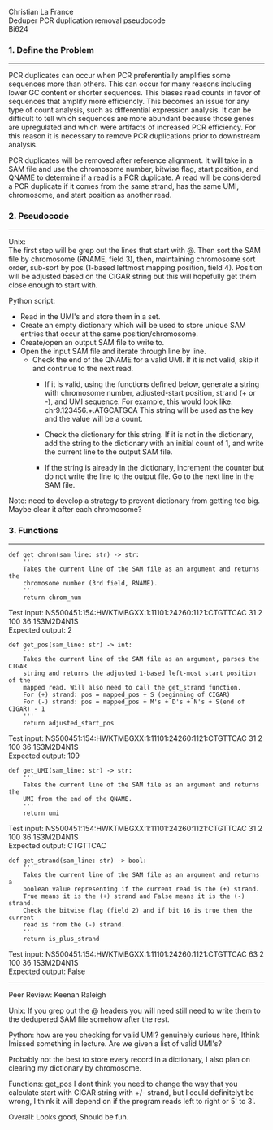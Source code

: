 Christian La France  
Deduper PCR duplication removal pseudocode  
Bi624     


### 1. Define the Problem
----
PCR duplicates can occur when PCR preferentially amplifies some sequences more than others. This can occur for many reasons including lower GC content or shorter sequences. This biases read counts in favor of sequences that amplify more efficiencly. This becomes an issue for any type of count analysis, such as differential expression analysis. It can be difficult to tell which sequences are more abundant because those genes are upregulated and which were artifacts of increased PCR efficiency. For this reason it is necessary to remove PCR duplications prior to downstream analysis.   

PCR duplicates will be removed after reference alignment. It will take in a SAM file and use the chromosome number, bitwise flag, start position, and QNAME to determine if a read is a PCR duplicate. A read will be considered a PCR duplicate if it comes from the same strand, has the same UMI, chromosome, and start position as another read. 

### 2. Pseudocode  
----  
Unix:  
The first step will be grep out the lines that start with @. Then sort the SAM file by chromosome (RNAME, field 3), then, maintaining chromosome sort order, sub-sort by pos (1-based leftmost mapping position, field 4). Position will be adjusted based on the CIGAR string but this will hopefully get them close enough to start with. 

Python script:  
- Read in the UMI's and store them in a set. 
- Create an empty dictionary which will be used to store unique SAM entries that occur at the same position/chromosome. 
- Create/open an output SAM file to write to. 
- Open the input SAM file and iterate through line by line.  
    - Check the end of the QNAME for a valid UMI. If it is not valid, skip it and continue to the next read.  
        - If it is valid, using the functions defined below, generate a string with chromosome number, adjusted-start position, strand (+ or -), and UMI sequence. 
            For example, this would look like:
            chr9.123456.+.ATGCATGCA
            This string will be used as the key and the value will be a count.  

        - Check the dictionary for this string. If it is not in the dictionary, add the string to the dictionary with an initial count of 1, and write the current line to the output SAM file. 
        - If the string is already in the dictionary, increment the counter but do not write the line to the output file. Go to the next line in the SAM file.   

Note: need to develop a strategy to prevent dictionary from getting too big. Maybe clear it after each chromosome?

### 3. Functions  
----  

```
def get_chrom(sam_line: str) -> str:
    '''
    Takes the current line of the SAM file as an argument and returns the
    chromosome number (3rd field, RNAME).
    '''
    return chrom_num
```
Test input: NS500451:154:HWKTMBGXX:1:11101:24260:1121:CTGTTCAC	31	2	100	36	1S3M2D4N1S  
Expected output: 2  

```
def get_pos(sam_line: str) -> int:
    '''
    Takes the current line of the SAM file as an argument, parses the CIGAR 
    string and returns the adjusted 1-based left-most start position of the 
    mapped read. Will also need to call the get_strand function. 
    For (+) strand: pos = mapped_pos + S (beginning of CIGAR)
    For (-) strand: pos = mapped_pos + M's + D's + N's + S(end of CIGAR) - 1
    '''
    return adjusted_start_pos
```
Test input: NS500451:154:HWKTMBGXX:1:11101:24260:1121:CTGTTCAC	31	2	100	36	1S3M2D4N1S  
Expected output: 109  

```
def get_UMI(sam_line: str) -> str:
    '''
    Takes the current line of the SAM file as an argument and returns the 
    UMI from the end of the QNAME. 
    '''
    return umi
```
Test input: NS500451:154:HWKTMBGXX:1:11101:24260:1121:CTGTTCAC	31	2	100	36	1S3M2D4N1S  
Expected output: CTGTTCAC  

```
def get_strand(sam_line: str) -> bool:
    '''
    Takes the current line of the SAM file as an argument and returns a
    boolean value representing if the current read is the (+) strand. 
    True means it is the (+) strand and False means it is the (-) strand. 
    Check the bitwise flag (field 2) and if bit 16 is true then the current 
    read is from the (-) strand. 
    '''
    return is_plus_strand
```
Test input: NS500451:154:HWKTMBGXX:1:11101:24260:1121:CTGTTCAC	63	2	100	36	1S3M2D4N1S  
Expected output: False  

____________________________________________________________________________________________________________________________

Peer Review:
Keenan Raleigh

Unix:
If you grep out the @ headers you will need still need to write them to the dedupered SAM file somehow after the rest.

Python:
how are you checking for valid UMI? genuinely curious here, Ithink Imissed something in lecture. Are we given a list of valid UMI's?

Probably not the best to store every record in a dictionary, I also plan on clearing my dictionary by chromosome.

Functions:
get_pos
I dont think you need to change the way that you calculate start with CIGAR string with +/- strand, but I could definitelyt be wrong, I think it will depend on if the program reads left to right or 5' to 3'.

Overall:
Looks good, Should be fun.
